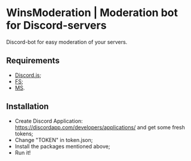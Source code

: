# WinsModeration | Moderation bot for Discord-servers

Discord-bot for easy moderation of your servers.

## Requirements
* [Discord.js](https://discord.js.org/#/);
* [FS](https://nodejs.org/api/fs.html);
* [MS](https://www.npmjs.com/package/ms).

## Installation
* Create Discord Application: https://discordapp.com/developers/applications/ and get some fresh tokens;
* Change "TOKEN" in token.json;
* Install the packages mentioned above;
* Run it!
